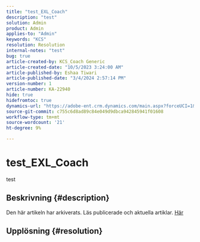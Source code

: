```yaml
---
title: "test_EXL_Coach"
description: "test"
solution: Admin
product: Admin
applies-to: "Admin"
keywords: "KCS"
resolution: Resolution
internal-notes: "test"
bug: true
article-created-by: KCS_Coach Generic
article-created-date: "10/5/2023 3:24:00 AM"
article-published-by: Eshaa Tiwari
article-published-date: "3/4/2024 2:57:14 PM"
version-number: 1
article-number: KA-22940
hide: true
hidefromtoc: true
dynamics-url: "https://adobe-ent.crm.dynamics.com/main.aspx?forceUCI=1&pagetype=entityrecord&etn=knowledgearticle&id=4470a09a-2e63-ee11-be6e-6045bd006149"
source-git-commit: c755c6d8ad89c84e049d9dbca942845941f01608
workflow-type: tm+mt
source-wordcount: '21'
ht-degree: 9%

---
```


# test_EXL_Coach


test

## Beskrivning {#description}

Den här artikeln har arkiverats. Läs publicerade och aktuella artiklar. [Här](https://experienceleague.adobe.com/search.html#sort=relevancy)

## Upplösning {#resolution}


